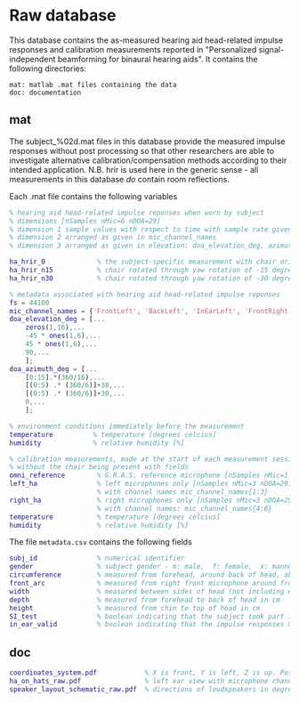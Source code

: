 # Raw database

This database contains the as-measured hearing aid head-related impulse responses and calibration measurements reported in "Personalized signal-independent beamforming for binaural hearing aids". It contains the following directories:
````
mat: matlab .mat files containing the data   
doc: documentation  
````

## mat
The subject_%02d.mat files in this database provide the measured impulse responses without post processing so that other researchers are able to investigate alternative calibration/compensation methods according to their intended application. N.B. hrir is used here in the generic sense - all measurements in this database *do* contain room reflections.

Each .mat file contains the following variables
````matlab
% hearing aid head-related impulse reponses when worn by subject
% dimensions [nSamples nMic=6 nDOA=29]
% dimension 1 sample values with respect to time with sample rate given in fs in Hz
% dimension 2 arranged as given in mic_channel_names
% dimension 3 arranged as given in elevation: doa_elevation_deg, azimuth: doa_azimuth_deg

ha_hrir_0             % the subject-specific measurement with chair oriented towards the front loudspeaker
ha_hrir_n15           % chair rotated through yaw rotation of -15 degrees (i.e. towards the subject's right)
ha_hrir_n30           % chair rotated through yaw rotation of -30 degrees (i.e. towards the subject's right)

% metadata associated with hearing aid head-related impulse reponses
fs = 44100
mic_channel_names = {'FrontLeft', 'BackLeft', 'InEarLeft', 'FrontRight', 'BackRight', 'InEarRight'}
doa_elevation_deg = [...
    zeros(1,16),...
    -45 * ones(1,6),...
    45 * ones(1,6),...
    90,...
    ];
doa_azimuth_deg = [...
    [0:15].*(360/16),...
    [(0:5) .* (360/6)]+30,...
    [(0:5) .* (360/6)]+30,...
    0,...
    ];

% environment conditions immediately before the measurement
temperature          % temperature [degrees celcius]
humidity             % relative humidity [%]

% calibration measurements, made at the start of each measurement session (i.e. not unique per individual)
% without the chair being present with fields
omni_reference        % G.R.A.S. reference microphone [nSamples nMic=1 nDOA=29]
left_ha               % left microphones only [nSamples nMic=3 nDOA=29]
                      % with channel names mic_channel_names{1:3}
right_ha              % right microphones only [nSamples nMic=3 nDOA=29]
                      % with channel names: mic_channel_names{4:6}
temperature           % temperature [degrees celcius]
humidity              % relative humidity [%]
````

The file `metadata.csv` contains the following fields

````matlab
subj_id               % numerical identifier 
gender                % subject gender - m: male,  f: female,  x: mannequin
circumference         % measured from forehead, around back of head, above ears in cm
front_arc             % measured from right front microphone around front of head to left front microphone in cm
width                 % measured between sides of head (not including ears) in cm
depth                 % measured from forehead to back of head in cm
height                % measured from chin to top of head in cm
SI_test               % boolean indicating that the subject took part in the speech intelligibitlity test
in_ear_valid          % boolean indicating that the impulse responses measured for the InEarLeft and InEarRight microphones is valid. For subject 40 clipping of the recorded sweeps was observed, therefore this data should not be used. For simplicty of post processing the data is retained in the raw database and should be set to NaNs where appropriate.
````

## doc
````matlab
coordinates_system.pdf            % X is front, Y is left, Z is up. Positive azimuth and elevation indicated.
ha_on_hats_raw.pdf                % left ear view with microphone channels labeled and numbered  
speaker_layout_schematic_raw.pdf  % directions of loudspeakers in degrees
````
